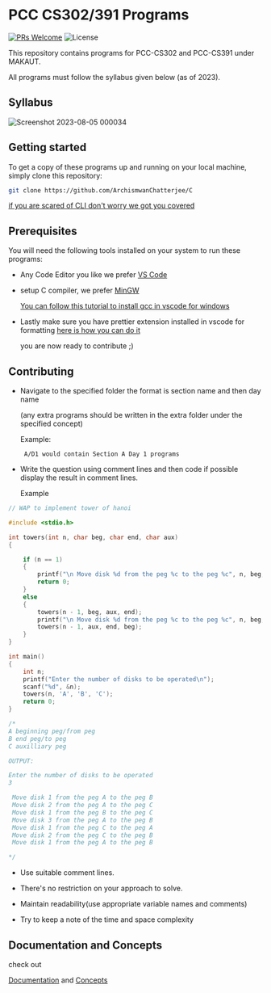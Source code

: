 
# PCC CS302/391 Programs

[![PRs Welcome](https://img.shields.io/badge/PRs-welcome-brightgreen.svg?style=flat-square)](https://makeapullrequest.com)
![License](https://badgen.net/github/license/micromatch/micromatch)


This repository contains programs for PCC-CS302 and PCC-CS391 under MAKAUT.

All programs must follow the syllabus  given below (as of 2023).


## Syllabus

![Screenshot 2023-08-05 000034](https://github.com/ArchismwanChatterjee/DSA_Programs/assets/115975340/5615348e-c88d-4f11-85db-ec3cfe9eaeca)


## Getting started

To get a copy of these programs up and running on your local machine, simply clone this repository:
```bash
git clone https://github.com/ArchismwanChatterjee/C
```
[if you are scared of CLI don't worry we got you covered](https://www.youtube.com/watch?v=PvUexC0-D2s)
## Prerequisites

You will need the following tools installed on your system to run these programs:

* Any Code Editor you like we prefer [VS Code](https://code.visualstudio.com/download)

* setup C compiler, we prefer [MinGW](https://sourceforge.net/projects/mingw/)    

    [You can follow this tutorial to install gcc in vscode for windows](https://www.youtube.com/watch?v=Ubfgi4NoTPk)

* Lastly make sure you have prettier extension installed in vscode for formatting
    [here is how you can do it](https://www.youtube.com/watch?v=__eiQumLOEo)

    you are now ready to contribute ;)
## Contributing

- Navigate to the specified folder the format is section name and then day name
    
    (any extra programs should be written in the extra folder under the specified concept)

    Example:
    ```
     A/D1 would contain Section A Day 1 programs
    ```
-   Write the question using comment lines and then code 
    if possible display the result in comment lines.

     Example

```C
// WAP to implement tower of hanoi

#include <stdio.h>

int towers(int n, char beg, char end, char aux)
{

    if (n == 1)
    {
        printf("\n Move disk %d from the peg %c to the peg %c", n, beg, end);
        return 0;
    }
    else
    {
        towers(n - 1, beg, aux, end);
        printf("\n Move disk %d from the peg %c to the peg %c", n, beg, end);
        towers(n - 1, aux, end, beg);
    }
}

int main()
{
    int n;
    printf("Enter the number of disks to be operated\n");
    scanf("%d", &n);
    towers(n, 'A', 'B', 'C');
    return 0;
}

/*
A beginning peg/from peg
B end peg/to peg
C auxilliary peg

OUTPUT:

Enter the number of disks to be operated
3

 Move disk 1 from the peg A to the peg B
 Move disk 2 from the peg A to the peg C
 Move disk 1 from the peg B to the peg C
 Move disk 3 from the peg A to the peg B
 Move disk 1 from the peg C to the peg A
 Move disk 2 from the peg C to the peg B
 Move disk 1 from the peg A to the peg B

*/
```

-   Use suitable comment lines.

-   There's no restriction on your approach to solve.

-   Maintain readability(use appropriate variable names and comments)

-   Try to keep a note of the time and space complexity 

## Documentation and Concepts
check out

[Documentation](https://github.com/ArchismwanChatterjee/DSA_Programs/blob/main/Documentation.md) and [Concepts](https://github.com/ArchismwanChatterjee/DSA_Programs/blob/main/concepts.md)


